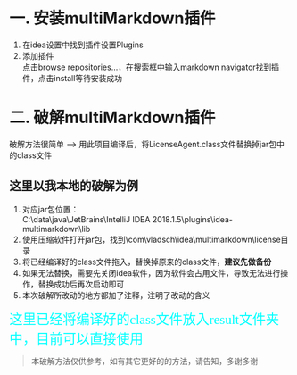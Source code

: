 # 一. 安装multiMarkdown插件
1. 在idea设置中找到插件设置Plugins
2. 添加插件  
    点击browse repositories...，在搜索框中输入markdown navigator找到插件，点击install等待安装成功
# 二. 破解multiMarkdown插件
破解方法很简单 -->
用此项目编译后，将LicenseAgent.class文件替换掉jar包中的class文件
## 这里以我本地的破解为例
1. 对应jar包位置：  
C:\data\java\JetBrains\IntelliJ IDEA 2018.1.5\plugins\idea-multimarkdown\lib
2. 使用压缩软件打开jar包，找到\com\vladsch\idea\multimarkdown\license目录
3. 将已经编译好的class文件拖入，替换掉原来的class文件，**建议先做备份**
4. 如果无法替换，需要先关闭idea软件，因为软件会占用文件，导致无法进行操作，替换成功后再次启动即可
5. 本次破解所改动的地方都加了注释，注明了改动的含义

<font face="楷体" size="5" color="#00ffff">
这里已经将编译好的class文件放入result文件夹中，目前可以直接使用</font>

> 本破解方法仅供参考，如有其它更好的的方法，请告知，多谢多谢